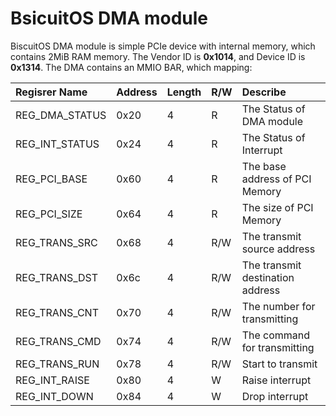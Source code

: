BsicuitOS DMA module
============================

BiscuitOS DMA module is simple PCIe device with internal memory, which contains 2MiB RAM memory. The Vendor ID is **0x1014**, and Device ID is **0x1314**. The DMA contains an MMIO BAR, which mapping:

| Regisrer Name  | Address | Length | R/W | Describe                                    |
| :------------- | :------ | :----- | :-- | :------------------------------------------ |
| REG_DMA_STATUS | 0x20    | 4      | R   | The Status of DMA module                    |
| REG_INT_STATUS | 0x24    | 4      | R   | The Status of Interrupt                     |
| REG_PCI_BASE   | 0x60    | 4      | R   | The base address of PCI Memory              |
| REG_PCI_SIZE   | 0x64    | 4      | R   | The size of PCI Memory                      |
| REG_TRANS_SRC  | 0x68    | 4      | R/W | The transmit source address                 |
| REG_TRANS_DST  | 0x6c    | 4      | R/W | The transmit destination address            |
| REG_TRANS_CNT  | 0x70    | 4      | R/W | The number for transmitting                 |
| REG_TRANS_CMD  | 0x74    | 4      | R/W | The command for transmitting                |
| REG_TRANS_RUN  | 0x78    | 4      | R/W | Start to transmit                           |
| REG_INT_RAISE  | 0x80    | 4      | W   | Raise interrupt                             |
| REG_INT_DOWN   | 0x84    | 4      | W   | Drop interrupt                              |
